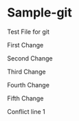 # Sample-git
Test File for git

First Change

Second Change

Third Change

Fourth Change

Fifth Change

Conflict line 1

